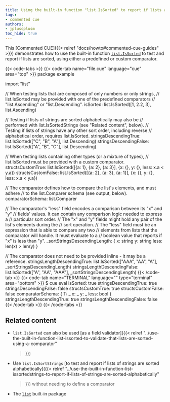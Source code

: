 ```yaml
---
title: Using the built-in function "list.IsSorted" to report if lists are sorted using a comparator
tags:
- commented cue
authors:
- jpluscplusm
toc_hide: true
---
```


This [Commented CUE]({{< relref "docs/howto#commented-cue-guides" >}})
demonstrates how to use the built-in function
[`list.IsSorted`](https://pkg.go.dev/cuelang.org/go/pkg/list#IsSorted)
to test and report if lists are sorted, using either a predefined or custom
comparator.

{{< code-tabs >}}
{{< code-tab name="file.cue" language="cue"  area="top" >}}
package example

import "list"

// When testing lists that are composed of only numbers or only strings,
// list.IsSorted may be provided with one of the predefined comparators
// "list.Ascending" or "list.Descending".
isSorted: list.IsSorted([1, 2.2, 3], list.Ascending)

// Testing if lists of strings are sorted alphabetically may also be
// performed with list.IsSortedStrings (see "Related content", below).
// Testing if lists of strings have any other sort order, including reverse
// alphabetical order, requires list.IsSorted.
stringsDescendingTrue: list.IsSorted(["C", "B", "A"], list.Descending)
stringsDescendingFalse: list.IsSorted(["A", "B", "C"], list.Descending)

// When testing lists containing other types (or a mixture of types),
// list.IsSorted must be provided with a custom comparator.
structsCustomTrue: list.IsSorted([{a: 1}, {a: 2}, {a: 3}], {x: {}, y: {}, less: x.a < y.a})
structsCustomFalse: list.IsSorted([{a: 2}, {a: 3}, {a: 1}], {x: {}, y: {}, less: x.a < y.a})

// The comparator defines how to compare the list's elements, and must adhere
// to the list.Comparer schema (see output, below).
comparatorSchema: list.Comparer

// The comparator's "less" field encodes a comparison between its "x" and "y"
// fields' values.  It can contain any comparison logic needed to express a
// particular sort order.
// The "x" and "y" fields might hold any pair of the list's elements during the
// sort operation.
// The "less" field must be an expression that is able to compare any two
// elements from lists that the comparator will handle. It must evaluate to a
// boolean value that reports if "x" is less than "y".
_sortStringsDescendingLength: {
	x:    string
	y:    string
	less: len(x) > len(y)
}

// The comparator does not need to be provided inline - it may be a reference.
stringsLengthDescendingTrue: list.IsSorted(["AAA", "AA", "A"], _sortStringsDescendingLength)
stringsLengthDescendingFalse: list.IsSorted(["A", "AA", "AAA"], _sortStringsDescendingLength)
{{< /code-tab >}}
{{< code-tab name="TERMINAL" language="" type="terminal" area="bottom" >}}
$ cue eval
isSorted:               true
stringsDescendingTrue:  true
stringsDescendingFalse: false
structsCustomTrue:      true
structsCustomFalse:     false
comparatorSchema: {
    T:    _
    x:    _
    y:    _
    less: bool
}
stringsLengthDescendingTrue:  true
stringsLengthDescendingFalse: false
{{< /code-tab >}}
{{< /code-tabs >}}

## Related content

- `list.IsSorted` can also be used [as a field validator]({{< relref
    "../use-the-built-in-function-list-issorted-to-validate-that-lists-are-sorted-using-a-comparator"
  >}})
- Use `list.IsSortStrings`
  [to test and report if lists of strings are sorted alphabetically]({{< relref
    "../use-the-built-in-function-list-issortedstrings-to-report-if-lists-of-strings-are-sorted-alphabetically"
  >}}) without needing to define a comparator
- The [`list`](https://pkg.go.dev/cuelang.org/go/pkg/list) built-in package
